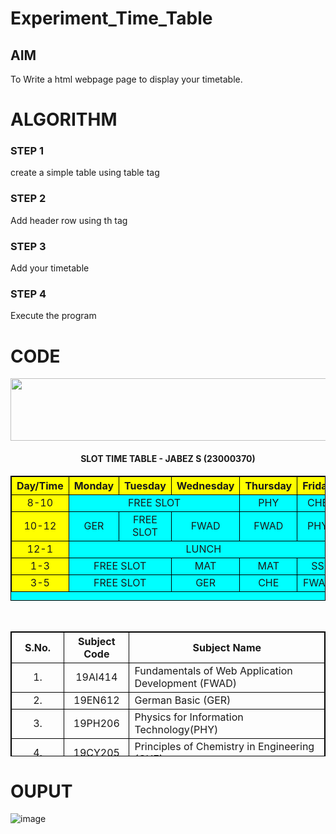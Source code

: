 # Experiment_Time_Table

## AIM
To Write a html webpage page to display your timetable.

# ALGORITHM
### STEP 1
create a simple table using table tag
### STEP 2
Add header row using th tag
### STEP 3
Add your timetable
### STEP 4
Execute the program

# CODE

<!DOCTYPE html>
<html>
<head>
 <title>Document</title>
 <style>
 table, th, td {
 border: 1px solid black;
 border-collapse: collapse;
 
 }
 </style>
</head>
<body>
 <div align="center">
 <img src="logo.png" height="100" width="1000" align="center">
 </div>
 <h4 align="center" width="700">SLOT TIME TABLE - JABEZ S
(23000370)</h4>
 <table bgcolor="cyan" align="center" height="200">
 <tr bgcolor="Yellow">
 <th width="100">Day/Time</th>
 <th width="100">Monday</th>
 <th width="100">Tuesday</th>
 <th width="100">Wednesday</th>
 <th width="100">Thursday</th>
 <th width="100">Friday</th>
 </tr>
 <tr align="center">
 <td bgcolor="Yellow">8-10</td>
 <td colspan="3">FREE SLOT</td>
 <td>PHY</td>
 <td>CHE</td>
 </tr>
 <tr align="center">
 <td bgcolor="Yellow">10-12</td>
 <td>GER</td>
 <td>FREE SLOT</td>
 <td>FWAD</td>
 <td>FWAD</td>
 <td>PHY</td>
 </tr>
 <tr align="center">
 <td bgcolor="Yellow">12-1</td>
 <td colspan="5">LUNCH</td>
 </tr>
 <tr align="center">
 <td bgcolor="Yellow">1-3</td>
 <td colspan="2">FREE SLOT</td>
 <td>MAT</td>
 <td>MAT</td>
 <td>SS</td>
 </tr>
 <tr align="center">
 <td bgcolor="Yellow">3-5</td>
 <td colspan="2">FREE SLOT</td>
 <td>GER</td>
 <td>CHE</td>
 <td>FWAD</td>
 </tr>
 </table>
 <br>
 <table align="center" height="200">
 <tr align="center">
 <th width="100">S.No.</th>
 <th width="100">Subject Code</th>
 <th width="300">Subject Name</th>
 </tr>
 <tr>
 <td align="center">1.</td>
 <td align="center">19AI414</td>
 <td width="500">Fundamentals of Web Application Development
(FWAD)</td>
 </tr>
 <tr>
 <td align="center">2.</td>
 <td align="center">19EN612</td>
 <td width="500">German Basic (GER)</td>
 </tr>
 <tr >
 <td align="center">3.</td>
 <td align="center">19PH206</td>
 <td>Physics for Information Technology(PHY)</td>
 </tr>
 <tr >
 <td align="center">4.</td>
 <td align="center">19CY205</td>
 <td>Principles of Chemistry in Engineering (CHE)</td>
 </tr>
 <tr>
 <td align="center">5.</td>
 <td align="center">19MA201</td>
 <td>Calculus and Matrix Algebra (MAT)</td>
 </tr>
 <tr>
 <td align="center">6.</td>
 <td align="center">19EY701</td>
 <td>Soft Skills(SS)</td>
 </tr>
 </table>
</body>
</html>


# OUPUT
![image](https://github.com/jabezs2005/timetable/assets/147473463/86eb4118-0567-48c2-a508-dbbed6968bfd)

